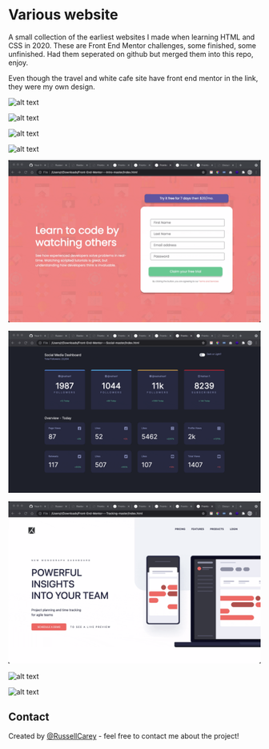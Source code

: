 # Various website
A small collection of the earliest websites I made when learning HTML and CSS in 2020. These are Front End Mentor challenges, some finished, some unfinished.
Had them seperated on github but merged them into this repo, enjoy.

Even though the travel and white cafe site have front end mentor in the link, they were my own design.

![alt text](https://github.com/RussellCarey/Various-early/blob/master/gifs/1.gif)

![alt text](https://github.com/RussellCarey/Various-early/blob/master/gifs/2.gif)

![alt text](https://github.com/RussellCarey/Various-early/blob/master/gifs/3.gif)

![alt text](https://github.com/RussellCarey/Various-early/blob/master/gifs/4.gif)

![alt text](https://github.com/RussellCarey/Various-early/blob/master/gifs/5.gif)

![alt text](https://github.com/RussellCarey/Various-early/blob/master/gifs/6.gif)

![alt text](https://github.com/RussellCarey/Various-early/blob/master/gifs/7.gif)

![alt text](https://github.com/RussellCarey/Various-early/blob/master/gifs/8.gif)

![alt text](https://github.com/RussellCarey/Various-early/blob/master/gifs/9.gif)


## Contact
Created by [@RussellCarey](https://twitter.com/russellcareyy) - feel free to contact me about the project!
